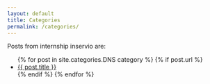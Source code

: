 ```yaml
---
layout: default
title: Categories
permalink: /categories/
---
```


<p>Posts from internship inservio are:</p>

<ul>
{% for post in site.categories.DNS category %}
  {% if post.url %}
	<li><a href="{{ post.url }}">{{ post.title }}</a></li>
  {% endif %}	 
{% endfor %}
</ul>
